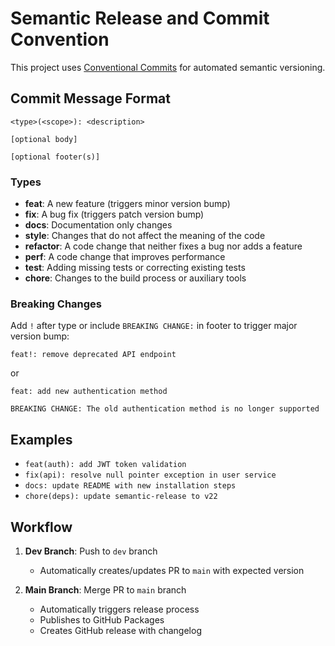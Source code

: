 # Semantic Release and Commit Convention

This project uses [Conventional Commits](https://www.conventionalcommits.org/) for automated semantic versioning.

## Commit Message Format

```
<type>(<scope>): <description>

[optional body]

[optional footer(s)]
```

### Types

- **feat**: A new feature (triggers minor version bump)
- **fix**: A bug fix (triggers patch version bump)  
- **docs**: Documentation only changes
- **style**: Changes that do not affect the meaning of the code
- **refactor**: A code change that neither fixes a bug nor adds a feature
- **perf**: A code change that improves performance
- **test**: Adding missing tests or correcting existing tests
- **chore**: Changes to the build process or auxiliary tools

### Breaking Changes

Add `!` after type or include `BREAKING CHANGE:` in footer to trigger major version bump:

```
feat!: remove deprecated API endpoint
```

or

```
feat: add new authentication method

BREAKING CHANGE: The old authentication method is no longer supported
```

## Examples

- `feat(auth): add JWT token validation`
- `fix(api): resolve null pointer exception in user service`
- `docs: update README with new installation steps`
- `chore(deps): update semantic-release to v22`

## Workflow

1. **Dev Branch**: Push to `dev` branch
   - Automatically creates/updates PR to `main` with expected version
   
2. **Main Branch**: Merge PR to `main` branch
   - Automatically triggers release process
   - Publishes to GitHub Packages
   - Creates GitHub release with changelog